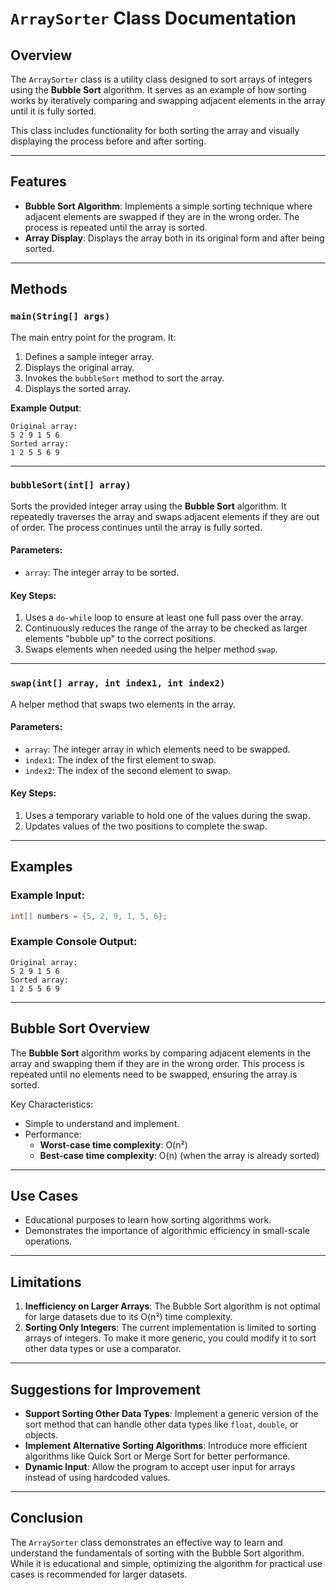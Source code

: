 ﻿# `ArraySorter` Class Documentation

## Overview

The `ArraySorter` class is a utility class designed to sort arrays of integers using the **Bubble Sort** algorithm. It serves as an example of how sorting works by iteratively comparing and swapping adjacent elements in the array until it is fully sorted.

This class includes functionality for both sorting the array and visually displaying the process before and after sorting.

---

## Features

- **Bubble Sort Algorithm**: Implements a simple sorting technique where adjacent elements are swapped if they are in the wrong order. The process is repeated until the array is sorted.
- **Array Display**: Displays the array both in its original form and after being sorted.

---

## Methods

### `main(String[] args)`

The main entry point for the program. It:
1. Defines a sample integer array.
2. Displays the original array.
3. Invokes the `bubbleSort` method to sort the array.
4. Displays the sorted array.

**Example Output**:
```
Original array:
5 2 9 1 5 6
Sorted array:
1 2 5 5 6 9
```

---

### `bubbleSort(int[] array)`

Sorts the provided integer array using the **Bubble Sort** algorithm. It repeatedly traverses the array and swaps adjacent elements if they are out of order. The process continues until the array is fully sorted.

#### Parameters:
- `array`: The integer array to be sorted.

#### Key Steps:
1. Uses a `do-while` loop to ensure at least one full pass over the array.
2. Continuously reduces the range of the array to be checked as larger elements "bubble up" to the correct positions.
3. Swaps elements when needed using the helper method `swap`.

---

### `swap(int[] array, int index1, int index2)`

A helper method that swaps two elements in the array.

#### Parameters:
- `array`: The integer array in which elements need to be swapped.
- `index1`: The index of the first element to swap.
- `index2`: The index of the second element to swap.

#### Key Steps:
1. Uses a temporary variable to hold one of the values during the swap.
2. Updates values of the two positions to complete the swap.

---

## Examples

### Example Input:
```java
int[] numbers = {5, 2, 9, 1, 5, 6};
```

### Example Console Output:
```
Original array:
5 2 9 1 5 6
Sorted array:
1 2 5 5 6 9
```

---

## Bubble Sort Overview

The **Bubble Sort** algorithm works by comparing adjacent elements in the array and swapping them if they are in the wrong order. This process is repeated until no elements need to be swapped, ensuring the array is sorted.

Key Characteristics:
- Simple to understand and implement.
- Performance:
    - **Worst-case time complexity**: O(n²)
    - **Best-case time complexity**: O(n) (when the array is already sorted)

---

## Use Cases

- Educational purposes to learn how sorting algorithms work.
- Demonstrates the importance of algorithmic efficiency in small-scale operations.

---

## Limitations

1. **Inefficiency on Larger Arrays**: The Bubble Sort algorithm is not optimal for large datasets due to its O(n²) time complexity.
2. **Sorting Only Integers**: The current implementation is limited to sorting arrays of integers. To make it more generic, you could modify it to sort other data types or use a comparator.

---

## Suggestions for Improvement

- **Support Sorting Other Data Types**: Implement a generic version of the sort method that can handle other data types like `float`, `double`, or objects.
- **Implement Alternative Sorting Algorithms**: Introduce more efficient algorithms like Quick Sort or Merge Sort for better performance.
- **Dynamic Input**: Allow the program to accept user input for arrays instead of using hardcoded values.

---

## Conclusion

The `ArraySorter` class demonstrates an effective way to learn and understand the fundamentals of sorting with the Bubble Sort algorithm. While it is educational and simple, optimizing the algorithm for practical use cases is recommended for larger datasets.